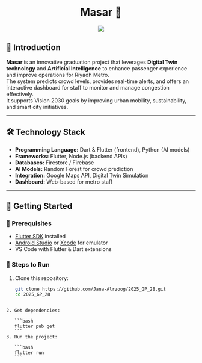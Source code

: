 

<h1 align="center">Masar 🚆</h1>

<p align="center">
  <img src="https://readme-typing-svg.demolab.com?size=20&duration=4000&pause=800&color=808080&center=true&vCenter=true&width=1000&lines=AI-Powered+Digital+Twin+System+for+Enhanced+Riyadh+Metro+Services" />
</p>


## 📌 Introduction
**Masar** is an innovative graduation project that leverages **Digital Twin technology** and **Artificial Intelligence** to enhance passenger experience and improve operations for Riyadh Metro.  
The system predicts crowd levels, provides real-time alerts, and offers an interactive dashboard for staff to monitor and manage congestion effectively.  
It supports Vision 2030 goals by improving urban mobility, sustainability, and smart city initiatives.

---

## 🛠️ Technology Stack
- **Programming Language:** Dart & Flutter (frontend), Python (AI models)  
- **Frameworks:** Flutter, Node.js (backend APIs)  
- **Databases:** Firestore / Firebase  
- **AI Models:** Random Forest for crowd prediction  
- **Integration:** Google Maps API, Digital Twin Simulation  
- **Dashboard:** Web-based for metro staff  

---

## 🚀 Getting Started

### 🔹 Prerequisites
- [Flutter SDK](https://docs.flutter.dev/get-started/install) installed  
- [Android Studio](https://developer.android.com/studio) or [Xcode](https://developer.apple.com/xcode/) for emulator  
- VS Code with Flutter & Dart extensions  

### 🔹 Steps to Run
1. Clone this repository:
   ```bash
   git clone https://github.com/Jana-Alrzoog/2025_GP_28.git
   cd 2025_GP_28
````

2. Get dependencies:

   ```bash
   flutter pub get
   ```
3. Run the project:

   ```bash
   flutter run
   ```



